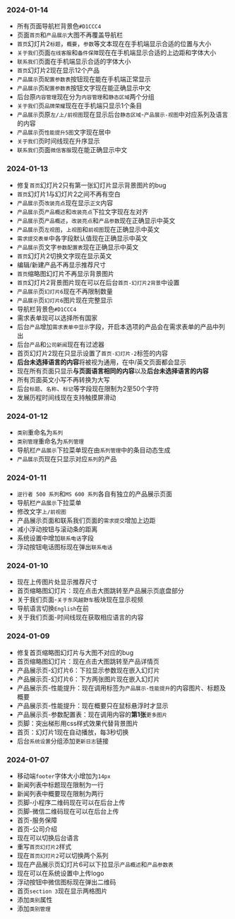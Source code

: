 ### 2024-01-14
* 所有页面导航栏背景色`#D1CCC4`
* 页面`首页`和`产品展示`大图不再覆盖导航栏
* `首页`幻灯片2`标题`，`概要`，`参数`等文本现在在手机端显示合适的位置与大小
* `关于我们`页面`在线客服`和`备件保障`现在在手机端显示合适的上边距和字体大小
* `联系我们`页面在手机端显示合适的字体大小
* `首页`幻灯片2现在显示12个产品
* `产品展示`页`配置参数表`按钮现在能在手机端正常显示
* `产品展示`页`配置参数表`按钮文字现在能正确显示中文
* 后台原`内容管理`现在分为`内容管理`和`静态区域`两个分组
* `关于我们`页`品牌荣耀`现在在手机端只显示1个条目
* `产品展示`页原`左/上/前视图`现在显示后台`静态区域`-`产品展示-视图`中对应系列及语言的内容
* `产品展示`页`性能提升5图`文字现在居中
* `关于我们`页时间线现在升序显示
* `联系我们`页面`微信客服`现在能正确显示中文

### 2024-01-13
* 修复`首页`幻灯片2只有第一张幻灯片显示背景图片的bug
* `首页`幻灯片1与幻灯片2之间不再有空白
* `产品展示`页`改装亮点`现在显示`正文`内容
* `产品展示`页`产品概述`和`改装亮点`下拉文字现在左对齐
* `产品展示`页`产品概述`，`改装亮点`和`产品参数`现在正确显示中英文
* `产品展示`页`左视图`，`上视图`和`前视图`现在正确显示中英文
* `需求提交表单`中各字段默认值现在正确显示中英文
* `产品展示`页文字`参数配置表`现在正确显示中英文
* `首页`幻灯片2切换文字现在显示英文
* 编辑/新建产品不再显示推荐尺寸
* `首页`缩略图幻灯片不再显示背景图片
* `首页`幻灯片2背景图片现在可以在后台`首页-幻灯片2背景`中设置
* `产品展示`页`幻灯片6`现在不再限制数量
* `产品展示`页`幻灯片6`图片现在完整显示
* 导航栏背景色`#D1CCC4`
* 需求表单现可以选择所有国家
* 后台`产品`增加`需求表单中显示`字段，开启本选项的产品会在需求表单的产品中列出
* 后台`产品`和`公司新闻`现在有过滤器
* 首页幻灯片2现在只显示设置了`首页-幻灯片-2`标签的内容
* **后台未选择语言的内容**将被视为通用，在中/英文页面都会显示
* 现在所有页面只显示**与页面语言相同的内容**以及**后台未选择语言的内容**
* 所有页面英文小写不再转换为大写
* 后台`标题`、`名称`、`标记`等字段现在限制为2至50个字符
* 发展历程时间线现在支持触摸屏滑动

### 2024-01-12
* `类别`重命名为`系列`
* `类别管理`重命名为`系列管理`
* 导航栏`产品展示`下拉菜单现在由`系列管理`中的条目动态生成
* `产品展示`页现在只显示对应`系列`的产品

### 2024-01-11
* `逆行者 500 系列`和`MS 600 系列`各自有独立的产品展示页面
* 导航栏`产品展示`下拉菜单
* 修改文字`上/前视图`
* 产品展示页面和联系我们页面的`需求提交`增加上边距
* 减小浮动按钮与滚动条的距离
* 系统设置中增加`联系电话`字段
* 浮动按钮电话图标现在弹出`联系电话`

### 2024-01-10
* 现在上传图片处显示推荐尺寸
* 首页缩略图幻灯片：现在点击大图跳转至产品展示页底盘部分
* 关于我们页面-`关于东风越野车`板块现在显示视频
* 导航语言切换`English`在前
* 关于我们页面-时间线现在获取相应语言的内容

### 2024-01-09
* 修复首页缩略图幻灯片与大图不对应的bug
* 首页缩略图幻灯片：现在点击大图跳转至产品详情页
* 产品展示页-幻灯片6：下拉显示参数现在嵌入幻灯片
* 产品展示页-幻灯片6：下方两张图片现在嵌入幻灯片
* 产品展示页-性能提升：现在调用标签为`产品展示-性能提升`的内容图片、标题及概要
* 产品展示页-性能提升：现在概要只在鼠标悬浮时才显示
* 产品展示页-参数配置表：现在调用内容的**第1张**`更多图片`
* 页脚：突出梯形用css样式效果代替背景图片
* 首页：幻灯片1现在自动播放，每3秒切换
* 后台`系统设置`分组添加`更新日志`链接

### 2024-01-07
* 移动端`footer`字体大小增加为`14px`
* 新闻列表中标题现在限制为一行
* 新闻列表中概要现在限制为两行
* 页脚-小程序二维码现在可以在后台上传
* 页脚-微信二维码现在可以在后台上传
* 首页-服务保障
* 首页-公司介绍
* 现在可以切换后台语言
* 重写`首页幻灯片2`样式
* 现在`首页幻灯片2`可以切换两个系列
* 现在产品展示页幻灯片6可以下拉显示`产品概述`和`产品参数表`
* 现在可以在系统设置中上传logo
* 浮动按钮中微信图标现在弹出二维码
* 首页`section 3`现在显示两格图片
* 添加`类别`属性
* 添加`类别管理`
